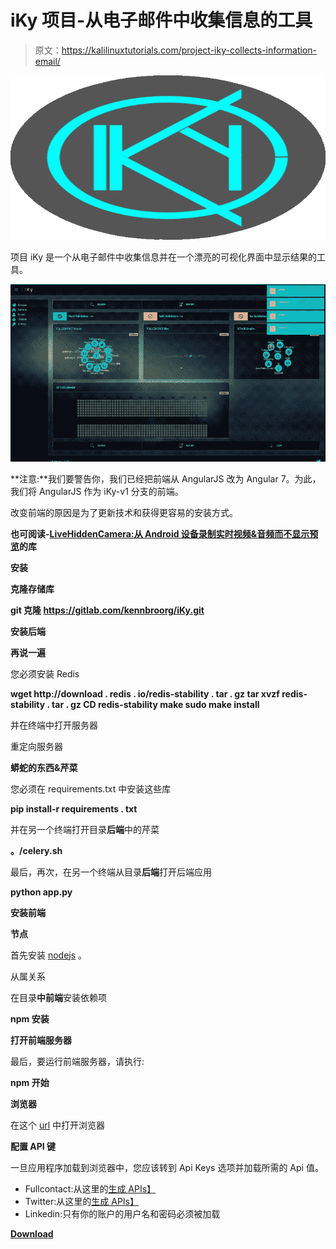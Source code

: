 # iKy 项目-从电子邮件中收集信息的工具

> 原文：<https://kalilinuxtutorials.com/project-iky-collects-information-email/>

[![Project iKy – Tool To Collects Information From An Email](img//f93bff6cc78b49542b5622e61eced750.png "Project iKy – Tool To Collects Information From An Email")](https://1.bp.blogspot.com/-_AFYMhdglm8/XRT0b54d0MI/AAAAAAAABD8/WM3kEyxpdeoBjUw5KVzd9wY02LiPJAIPQCLcBGAs/s1600/Project%2BiKy%25281%2529.png)

项目 iKy 是一个从电子邮件中收集信息并在一个漂亮的可视化界面中显示结果的工具。

![](img//cce14ca32e84436ce7a55ece6d42d9c8.png)

**注意:**我们要警告你，我们已经把前端从 AngularJS 改为 Angular 7。为此，我们将 AngularJS 作为 iKy-v1 分支的前端。

改变前端的原因是为了更新技术和获得更容易的安装方式。

**也可阅读-[LiveHiddenCamera:从 Android 设备录制实时视频&音频而不显示预览](https://kalilinuxtutorials.com/livehiddencamera/)的库**

**安装**

**克隆存储库**

**git 克隆 https://gitlab.com/kennbroorg/iKy.git**

**安装后端**

**再说一遍**

您必须安装 Redis

**wget http://download . redis . io/redis-stability . tar . gz
tar xvzf redis-stability . tar . gz
CD redis-stability
make
sudo make install**

并在终端中打开服务器

重定向服务器

**蟒蛇的东西&芹菜**

您必须在 requirements.txt 中安装这些库

**pip install-r requirements . txt**

并在另一个终端打开目录**后端**中的芹菜

**。/celery.sh**

最后，再次，在另一个终端从目录**后端**打开后端应用

**python app.py**

**安装前端**

**节点**

首先安装 [nodejs](https://nodejs.org/en/) 。

从属关系

在目录**中前端**安装依赖项

**npm 安装**

**打开前端服务器**

最后，要运行前端服务器，请执行:

**npm 开始**

**浏览器**

在这个 [url](http://127.0.0.1:4200) 中打开浏览器

**配置 API 键**

一旦应用程序加载到浏览器中，您应该转到 Api Keys 选项并加载所需的 Api 值。

*   Fullcontact:从这里的[生成 APIs】](https://support.fullcontact.com/hc/en-us/articles/115003415888-Getting-Started-FullContact-v2-APIs)
*   Twitter:从这里的[生成 APIs】](https://developer.twitter.com/en/docs/basics/authentication/guides/access-tokens.html)
*   Linkedin:只有你的账户的用户名和密码必须被加载

[**Download**](https://gitlab.com/kennbroorg/iKy)